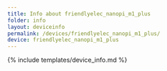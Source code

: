 ```yaml
---
title: Info about friendlyelec_nanopi_m1_plus
folder: info
layout: deviceinfo
permalink: /devices/friendlyelec_nanopi_m1_plus/
device: friendlyelec_nanopi_m1_plus
---
```

{% include templates/device_info.md %}
